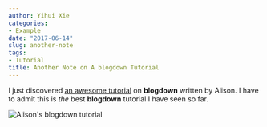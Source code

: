 ```yaml
---
author: Yihui Xie
categories:
- Example
date: "2017-06-14"
slug: another-note
tags:
- Tutorial
title: Another Note on A blogdown Tutorial
---
```


I just discovered [an awesome tutorial](https://www.apreshill.com/blog/2020-12-new-year-new-blogdown/) on **blogdown** written by Alison. I have to admit this is _the_ best **blogdown** tutorial I have seen so far.

![Alison's blogdown tutorial](https://www.apreshill.com/blog/2020-12-new-year-new-blogdown/03-blogdown-2021.png)
